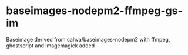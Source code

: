 # baseimages-nodepm2-ffmpeg-gs-im

Baseimage derived from cahva/baseimages-nodepm2 with ffmpeg, ghostscript and imagemagick added
